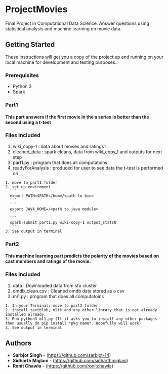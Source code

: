 
# ProjectMovies
Final Project in Computational Data Science. Answer questions using statistical analysis and machine learning on movie data.


## Getting Started

These instructions will get you a copy of the project up and running on your local machine for development and testing purposes.


### Prerequisites

 * Python 3
 * Spark

###  Part1

#### This part answers if the first movie in the a series is better than   the second using a t-test

### Files included
  1. wiki_copy-1 : data about movies and ratings1
  2. cleaned_data : spark cleans, data from wiki_copy_1 and outputs for next step
  3. part1.py : program that does all computatoins
  4. readyForAnalysis : produced for user to see data the t-test is performed on

    1. move to part1 folder  
    2. set up enviroment
      ```
      export PATH=$PATH:/home/<path to bin>
      ```
      ```
      export JAVA_HOME=/<path to java module>
      ```
      ```
      spark-submit part1.py wiki-copy-1 output_statsQ
      ```
    3. See output in terminal
   
###  Part2

#### This machine learning part predicts the polarity of the movies based on cast members and ratings of the movie. 

### Files included

  1. data : Downloaded data from sfu cluster
  2. omdb_clean.csv : Cleaned omdb data stored as a csv
  3. ml1.py : program that does all computatoins
  
  
    1. In your Terminal: move to part2 folder  
    2. install textblob, nltk and any other library that is not already installed already.
    3. Run python3 ml1.py (If if asks you to install any other packages then usually do pip install *pkg name*. Hopefully will work)
    3. See output in terminal

## Authors
* **Sarbjot Singh** - (https://github.com/sarbjot-14)
* **Sidharth Miglani** - (https://github.com/sidharthmiglani)
* **Ronit Chawla** - (https://github.com/ronitchawla)
